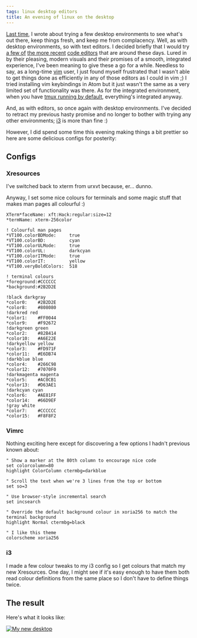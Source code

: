 ```yaml
---
tags: linux desktop editors
title: An evening of linux on the desktop
---
```


[Last time](https://engledow.me/blog/88/), I wrote about trying a few desktop environments to see what's out there, keep things fresh, and keep me from complacency. Well, as with desktop environments, so with text editors. I decided briefly that I would try [a few of](https://atom.io/) [the more recent](https://www.sublimetext.com/) [code editors](https://code.visualstudio.com/) that are around these days. Lured in by their pleasing, modern visuals and their promises of a smooth, integrated experience, I've been meaning to give these a go for a while. Needless to say, as a long-time [vim](https://www.vim.org/) user, I just found myself frustrated that I wasn't able to get things done as efficiently in any of those editors as I could in vim ;) I tried installing vim keybindings in Atom but it just wasn't the same as a very limited set of functionality was there. As for the integrated environment, when you have [tmux running by default](https://engledow.me/blog/46), everything's integrated anyway.

And, as with editors, so once again with desktop environments. I've decided to retract my previous hasty promise and no longer to bother with trying any other environments; [i3](https://i3wm.org/) is more than fine :)

However, I did spend some time this evening making things a bit prettier so here are some delicious configs for posterity:

## Configs

### Xresources

I've switched back to xterm from urxvt because, er... dunno.

Anyway, I set some nice colours for terminals and some magic stuff that makes man pages all colourful :)

```config 
XTerm*faceName: xft:Hack:regular:size=12
*termName: xterm-256color

! Colourful man pages
*VT100.colorBDMode:     true
*VT100.colorBD:         cyan
*VT100.colorULMode:     true
*VT100.colorUL:         darkcyan
*VT100.colorITMode:     true
*VT100.colorIT:         yellow
*VT100.veryBoldColors:  518

! terminal colours
*foreground:#CCCCCC
*background:#2B2D2E

!black darkgray
*color0:    #2B2D2E
*color8:    #808080
!darkred red
*color1:    #FF0044
*color9:    #F92672
!darkgreen green
*color2:    #82B414
*color10:   #A6E22E
!darkyellow yellow
*color3:    #FD971F
*color11:   #E6DB74
!darkblue blue
*color4:    #266C98
*color12:   #7070F0
!darkmagenta magenta
*color5:    #AC0CB1
*color13:   #D63AE1
!darkcyan cyan
*color6:    #AE81FF
*color14:   #66D9EF
!gray white
*color7:    #CCCCCC
*color15:   #F8F8F2
```

### Vimrc

Nothing exciting here except for discovering a few options I hadn't previous known about:

```vim 
" Show a marker at the 80th column to encourage nice code
set colorcolumn=80
highlight ColorColumn ctermbg=darkblue

" Scroll the text when we're 3 lines from the top or bottom
set so=3

" Use browser-style incremental search
set incsearch

" Override the default background colour in xoria256 to match the terminal background
highlight Normal ctermbg=black

" I like this theme
colorscheme xoria256
```

### i3

I made a few colour tweaks to my i3 config so I get colours that match my new Xresources. One day, I might see if it's easy enough to have them both read colour definitions from the same place so I don't have to define things twice.

## The result

Here's what it looks like:

[![My new desktop](https://static.offend.me.uk/media/images/blog/89/01-small.jpg)](https://static.offend.me.uk/media/images/blog/89/01.jpg)
